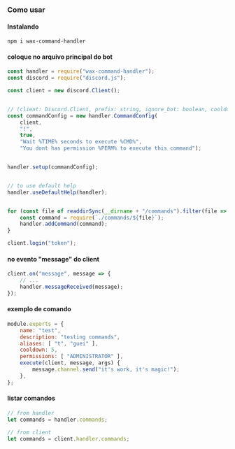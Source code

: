 ### Como usar

#### Instalando
`npm i wax-command-handler`

#### coloque no arquivo principal do bot
```js
const handler = require("wax-command-handler");
const discord = require("discord.js");

const client = new discord.Client();


// (client: Discord.Client, prefix: string, ignore_bot: boolean, cooldown_message: string, permission_message: string)
const commandConfig = new handler.CommandConfig(
    client, 
    "!",
    true,
    "Wait %TIME% seconds to execute %CMD%",
    "You dont has permission %PERM% to execute this command");


handler.setup(commandConfig);


// to use default help
handler.useDefaultHelp(handler);


for (const file of readdirSync(__dirname + "/commands").filter(file => file.endsWith('.js'))) {
    const command = require(`./commands/${file}`);
    handler.addCommand(command);
}

client.login("token");
```

#### no evento "message" do client
```js
client.on("message", message => {
    // ...
    handler.messageReceived(message);
});
```

#### exemplo de comando
```js
module.exports = {
    name: "test",
    description: "testing commands",
    aliases: [ "t", "guei" ],
    cooldown: 5,
    permissions: [ "ADMINISTRATOR" ],
    execute(client, message, args) {
        message.channel.send("it's work, it's magic!");
    },
};
```

#### listar comandos

```js
// from handler
let commands = handler.commands;

// from client
let commands = client.handler.commands;
```